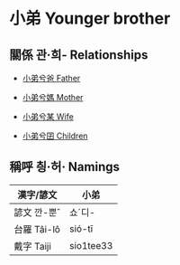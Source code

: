 # 小弟 Younger brother

## 關係 관·희- Relationships

- [小弟兮爸 Father](member2.md)

- [小弟兮媽 Mother](member3.md)

- [小弟兮某 Wife](member21.md)

- [小弟兮囝 Children](member22.md)



## 稱呼 칑·허· Namings

漢字/諺文 | 小弟
--- | ---
諺文 깐-뿐ˆ | 쇼ˊ디-
台羅 Tâi-lô | sió-tī
戴字 Taiji | sio1tee33


